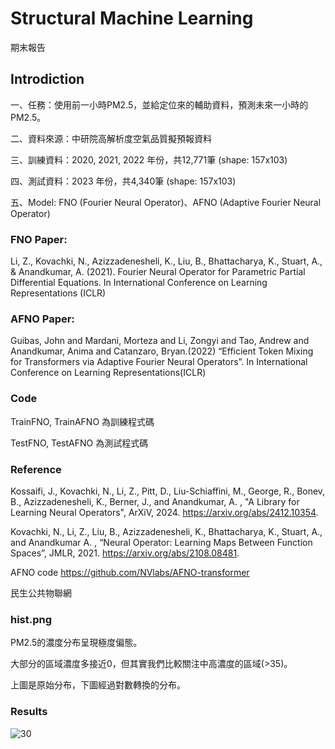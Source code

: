 # Structural Machine Learning
期末報告

## Introdiction

一、任務：使用前一小時PM2.5，並給定位來的輔助資料，預測未來一小時的PM2.5。

二、資料來源：中研院高解析度空氣品質擬預報資料

三、訓練資料：2020, 2021, 2022 年份，共12,771筆 (shape: 157x103)

四、測試資料：2023 年份，共4,340筆 (shape: 157x103)

五、Model: FNO (Fourier Neural Operator)、AFNO (Adaptive Fourier Neural Operator)

### FNO Paper: 
Li, Z., Kovachki, N., Azizzadenesheli, K., Liu, B., Bhattacharya, K., Stuart, A., & Anandkumar, A. (2021). Fourier Neural Operator for Parametric Partial Differential Equations. In International Conference on Learning Representations (ICLR)

### AFNO Paper:
Guibas, John and Mardani, Morteza and Li, Zongyi and Tao, Andrew and Anandkumar, Anima and Catanzaro, Bryan.(2022) “Efficient Token Mixing for Transformers via Adaptive Fourier Neural Operators”. In International Conference on Learning Representations(ICLR)

### Code

TrainFNO, TrainAFNO 為訓練程式碼

TestFNO, TestAFNO 為測試程式碼

### Reference
Kossaifi, J., Kovachki, N., Li, Z., Pitt, D., Liu-Schiaffini, M., George, R., Bonev, B., Azizzadenesheli, K., Berner, J., and Anandkumar, A. , "A Library for Learning Neural Operators", ArXiV, 2024. https://arxiv.org/abs/2412.10354.

Kovachki, N., Li, Z., Liu, B., Azizzadenesheli, K., Bhattacharya, K., Stuart, A., and Anandkumar A. , “Neural Operator: Learning Maps Between Function Spaces”, JMLR, 2021. https://arxiv.org/abs/2108.08481.

AFNO code 
https://github.com/NVlabs/AFNO-transformer

民生公共物聯網

### hist.png

PM2.5的濃度分布呈現極度偏態。

大部分的區域濃度多接近0，但其實我們比較關注中高濃度的區域(>35)。

上圖是原始分布，下圖經過對數轉換的分布。

### Results


![30](https://github.com/user-attachments/assets/c800ece7-302f-4d92-8bb5-0831d3a703c1)
